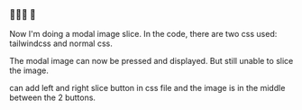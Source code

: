 ### 🙎🏻‍♂️ 💬

Now I'm doing a modal image slice. In the code, there are two css used: tailwindcss and normal css.

The modal image can now be pressed and displayed. But still unable to slice the image.

can add left and right slice button in css file and the image is in the middle between the 2 buttons.